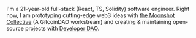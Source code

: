 I'm a 21-year-old full-stack (React, TS, Solidity) software engineer. Right now, I am prototyping cutting-edge web3 ideas with [the Moonshot Collective](https://github.com/moonshotcollective/) (A GitcoinDAO workstream) and creating & maintaining open-source projects with [Developer DAO](https://github.com/developer-dao).

